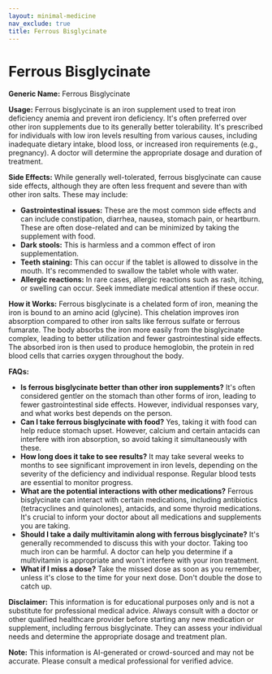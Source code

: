 ```yaml
---
layout: minimal-medicine
nav_exclude: true
title: Ferrous Bisglycinate
---
```


# Ferrous Bisglycinate

**Generic Name:** Ferrous Bisglycinate

**Usage:**  Ferrous bisglycinate is an iron supplement used to treat iron deficiency anemia and prevent iron deficiency.  It's often preferred over other iron supplements due to its generally better tolerability.  It's prescribed for individuals with low iron levels resulting from various causes, including inadequate dietary intake, blood loss, or increased iron requirements (e.g., pregnancy).  A doctor will determine the appropriate dosage and duration of treatment.

**Side Effects:**  While generally well-tolerated, ferrous bisglycinate can cause side effects, although they are often less frequent and severe than with other iron salts. These may include:

* **Gastrointestinal issues:**  These are the most common side effects and can include constipation, diarrhea, nausea, stomach pain, or heartburn.  These are often dose-related and can be minimized by taking the supplement with food.
* **Dark stools:** This is harmless and a common effect of iron supplementation.
* **Teeth staining:** This can occur if the tablet is allowed to dissolve in the mouth.  It's recommended to swallow the tablet whole with water.
* **Allergic reactions:** In rare cases, allergic reactions such as rash, itching, or swelling can occur.  Seek immediate medical attention if these occur.


**How it Works:** Ferrous bisglycinate is a chelated form of iron, meaning the iron is bound to an amino acid (glycine). This chelation improves iron absorption compared to other iron salts like ferrous sulfate or ferrous fumarate.  The body absorbs the iron more easily from the bisglycinate complex, leading to better utilization and fewer gastrointestinal side effects. The absorbed iron is then used to produce hemoglobin, the protein in red blood cells that carries oxygen throughout the body.


**FAQs:**

* **Is ferrous bisglycinate better than other iron supplements?**  It's often considered gentler on the stomach than other forms of iron, leading to fewer gastrointestinal side effects. However, individual responses vary, and what works best depends on the person.
* **Can I take ferrous bisglycinate with food?** Yes, taking it with food can help reduce stomach upset.  However,  calcium and certain antacids can interfere with iron absorption, so avoid taking it simultaneously with these.
* **How long does it take to see results?** It may take several weeks to months to see significant improvement in iron levels, depending on the severity of the deficiency and individual response. Regular blood tests are essential to monitor progress.
* **What are the potential interactions with other medications?** Ferrous bisglycinate can interact with certain medications, including antibiotics (tetracyclines and quinolones), antacids, and some thyroid medications.  It's crucial to inform your doctor about all medications and supplements you are taking.
* **Should I take a daily multivitamin along with ferrous bisglycinate?**  It's generally recommended to discuss this with your doctor. Taking too much iron can be harmful. A doctor can help you determine if a multivitamin is appropriate and won't interfere with your iron treatment.
* **What if I miss a dose?** Take the missed dose as soon as you remember, unless it's close to the time for your next dose.  Don't double the dose to catch up.


**Disclaimer:** This information is for educational purposes only and is not a substitute for professional medical advice.  Always consult with a doctor or other qualified healthcare provider before starting any new medication or supplement, including ferrous bisglycinate. They can assess your individual needs and determine the appropriate dosage and treatment plan.


**Note:** This information is AI-generated or crowd-sourced and may not be accurate. Please consult a medical professional for verified advice.
